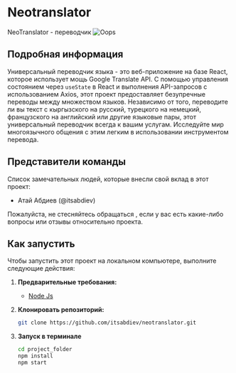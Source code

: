 # Neotranslator

NeoTranslator - переводчик 
![Oops](https://res.cloudinary.com/benomad/image/upload/v1699178384/%D0%A1%D0%BD%D0%B8%D0%BC%D0%BE%D0%BA_%D1%8D%D0%BA%D1%80%D0%B0%D0%BD%D0%B0_2023-11-05_155929_s65yyr.png)

## Подробная информация

Универсальный переводчик языка - это веб-приложение на базе React, которое использует мощь Google Translate API. С помощью управления состоянием через `useState` в React и выполнения API-запросов с использованием Axios, этот проект предоставляет безупречные переводы между множеством языков. Независимо от того, переводите ли вы текст с кыргызского на русский, турецкого на немецкий, французского на английский или другие языковые пары, этот универсальный переводчик всегда к вашим услугам. Исследуйте мир многоязычного общения с этим легким в использовании инструментом перевода.
## Представители команды

Список замечательных людей, которые внесли свой вклад в этот проект:
- Атай Абдиев (@itsabdiev)

Пожалуйста, не стесняйтесь обращаться , если у вас есть какие-либо вопросы или отзывы относительно проекта.

## Как запустить

Чтобы запустить этот проект на локальном компьютере, выполните следующие действия:

1. **Предварительные требования:**

   - [Node Js](https://nodejs.org/en)

2. **Клонировать репозиторий:**

   ```bash
   git clone https://github.com/itsabdiev/neotranslator.git

3. **Запуск в терминале**

   ```bash
   cd project_folder
   npm install
   npm start
